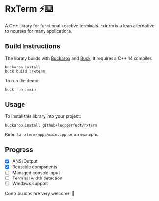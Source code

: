 # RxTerm ⚡⌨️

A C++ library for functional-reactive terminals. rxterm is a lean alternative to ncurses for many applications.


## Build Instructions

The library builds with [Buckaroo](https://buckaroo.pm) and [Buck](https://www.buckbuild.com). It requires a C++ 14 compiler.

```bash=
buckaroo install
buck build :rxterm
```

To run the demo:

```bash=
buck run :main
```


## Usage

To install this library into your project:

```bash=
buckaroo install github+loopperfect/rxterm
```

Refer to `rxterm/apps/main.cpp` for an example.


## Progress

 * [x] ANSI Output
 * [x] Reusable components
 * [ ] Managed console input 
 * [ ] Terminal width detection
 * [ ] Windows support

Contributions are very welcome! 💖
